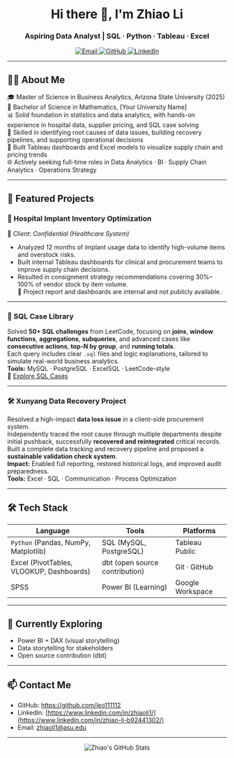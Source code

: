 <h1 align="center">Hi there 👋, I'm Zhiao Li</h1>
<h3 align="center">Aspiring Data Analyst | SQL · Python · Tableau · Excel</h3>

<p align="center">
  <a href="mailto:zhiaoli1@asu.edu">
    <img src="https://img.shields.io/badge/Email-zhiaoli1%40asu.edu-blue?style=flat-square&logo=gmail" alt="Email" />
  </a>
  <a href="https://github.com/leo111112">
    <img src="https://img.shields.io/github/followers/leo111112?label=GitHub&style=social" alt="GitHub" />
  </a>
  <a href="https://www.linkedin.com/in/zhiao-li-b92441302/">
    <img src="https://img.shields.io/badge/LinkedIn-Zhiao%20Li-blue?style=flat-square&logo=linkedin" alt="LinkedIn" />
  </a>
</p>


---

## 👩‍💻 About Me

🎓 Master of Science in Business Analytics, Arizona State University (2025)  
📐 Bachelor of Science in Mathematics, [Your University Name]  
📊 Solid foundation in statistics and data analytics, with hands-on experience in hospital data, supplier pricing, and SQL case solving  
🧠 Skilled in identifying root causes of data issues, building recovery pipelines, and supporting operational decisions  
🚀 Built Tableau dashboards and Excel models to visualize supply chain and pricing trends  
🌐 Actively seeking full-time roles in Data Analytics · BI · Supply Chain Analytics · Operations Strategy  


---

## 📂 Featured Projects

### 🏥 Hospital Implant Inventory Optimization  
📍 *Client: Confidential (Healthcare System)*  
- Analyzed 12 months of implant usage data to identify high-volume items and overstock risks.  
- Built internal Tableau dashboards for clinical and procurement teams to improve supply chain decisions.  
- Resulted in consignment strategy recommendations covering 30%–100% of vendor stock by item volume.  
🚫 Project report and dashboards are internal and not publicly available.

---

### 🧠 SQL Case Library

Solved **50+ SQL challenges** from LeetCode, focusing on **joins**, **window functions**, **aggregations**, **subqueries**, and advanced cases like **consecutive actions**, **top-N by group**, and **running totals**.  
Each query includes clear `.sql` files and logic explanations, tailored to simulate real-world business analytics.  
**Tools:** MySQL · PostgreSQL · ExcelSQL · LeetCode-style  
🔗 [Explore SQL Cases](https://github.com/leo111112/sql-practice)

---

### 🛠 Xunyang Data Recovery Project

Resolved a high-impact **data loss issue** in a client-side procurement system.  
Independently traced the root cause through multiple departments despite initial pushback, successfully **recovered and reintegrated** critical records.  
Built a complete data tracking and recovery pipeline and proposed a **sustainable validation check system**.  
**Impact:** Enabled full reporting, restored historical logs, and improved audit preparedness.  
**Tools:** Excel · SQL · Communication · Process Optimization  

---

## 🛠 Tech Stack

| Language | Tools | Platforms |
|----------|-------|-----------|
| `Python` (Pandas, NumPy, Matplotlib) | SQL (MySQL, PostgreSQL) | Tableau Public |
| Excel (PivotTables, VLOOKUP, Dashboards) | dbt (open source contribution) | Git · GitHub |
| SPSS | Power BI (Learning) | Google Workspace |

---

## 🧪 Currently Exploring

- Power BI + DAX (visual storytelling)
- Data storytelling for stakeholders
- Open source contribution (dbt)

---

## 📫 Contact Me

- GitHub: https://github.com/leo111112
- LinkedIn: [https://www.linkedin.com/in/zhiaoli1/](https://www.linkedin.com/in/zhiao-li-b92441302/)
- Email: zhiaoli1@asu.edu


---

<p align="center">
  <img src="https://github-readme-stats.vercel.app/api?username=leo111112&show_icons=true&theme=calm" alt="Zhiao's GitHub Stats" />
</p>
